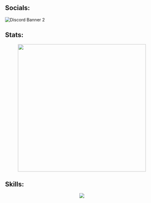## Socials:
<img src="https://discordapp.com/api/guilds/1074529599737831525/widget.png?style=banner2" alt="Discord Banner 2"/>

## Stats:
<p align="center">
    <a href=https://github.com/GitMocha><img width="420" src=https://github-readme-stats.vercel.app/api?username=GitMocha&count_private=true&show_icons=true&hide_border=true&theme=vue-dark><a>
</p>

## Skills:
<p align="center">
  <a href="https://skillicons.dev">
    <img src="https://skillicons.dev/icons?i=git,lua,cpp,react" />
  </a>
</p>

        
